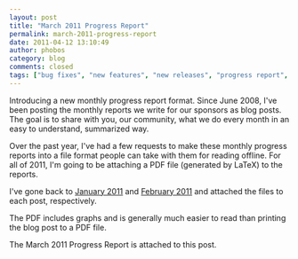 ```yaml
---
layout: post
title: "March 2011 Progress Report"
permalink: march-2011-progress-report
date: 2011-04-12 13:10:49
author: phobos
category: blog
comments: closed
tags: ["bug fixes", "new features", "new releases", "progress report", "security fixes", "updated packages"]
---
```


Introducing a new monthly progress report format. Since June 2008, I've been posting the monthly reports we write for our sponsors as blog posts. The goal is to share with you, our community, what we do every month in an easy to understand, summarized way.

Over the past year, I've had a few requests to make these monthly progress reports into a file format people can take with them for reading offline. For all of 2011, I'm going to be attaching a PDF file (generated by LaTeX) to the reports.

I've gone back to [January 2011](https://blog.torproject.org/blog/january-2011-progress-report) and [February 2011](https://blog.torproject.org/blog/february-2011-progress-report) and attached the files to each post, respectively.

The PDF includes graphs and is generally much easier to read than printing the blog post to a PDF file.

The March 2011 Progress Report is attached to this post.
